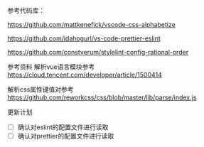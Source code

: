 参考代码库：

https://github.com/mattkenefick/vscode-css-alphabetize

https://github.com/idahogurl/vs-code-prettier-eslint


https://github.com/constverum/stylelint-config-rational-order


参考资料
解析vue语言模块参考 https://cloud.tencent.com/developer/article/1500414

解析css属性键值对参考 https://github.com/reworkcss/css/blob/master/lib/parse/index.js



更新计划

- [ ] 确认对eslint的配置文件进行读取
- [ ] 确认对prettier的配置文件进行读取